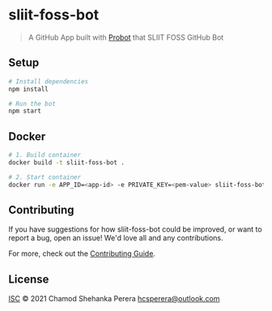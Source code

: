 # sliit-foss-bot

> A GitHub App built with [Probot](https://github.com/probot/probot) that SLIIT FOSS GitHub Bot

## Setup

```sh
# Install dependencies
npm install

# Run the bot
npm start
```

## Docker

```sh
# 1. Build container
docker build -t sliit-foss-bot .

# 2. Start container
docker run -e APP_ID=<app-id> -e PRIVATE_KEY=<pem-value> sliit-foss-bot
```

## Contributing

If you have suggestions for how sliit-foss-bot could be improved, or want to report a bug, open an issue! We'd love all and any contributions.

For more, check out the [Contributing Guide](CONTRIBUTING.md).

## License

[ISC](LICENSE) © 2021 Chamod Shehanka Perera <hcsperera@outlook.com>
